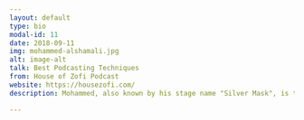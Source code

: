 ```yaml
---
layout: default
type: bio
modal-id: 11
date: 2018-09-11
img: mohammed-alshamali.jpg 
alt: image-alt
talk: Best Podcasting Techniques
from: House of Zofi Podcast
website: https://housezofi.com/
description: Mohammed, also known by his stage name "Silver Mask", is the co-founder, co-host, and producer of the "House Zofi" Podcast. Experienced and self-taught for 10+ years in everything related to music and audio/video production, Mohammed combines a geekiness and passion in every topic on the House of Zofi. He is also the proud owner of 7 cats.

---
```

